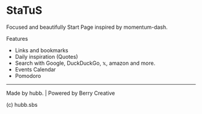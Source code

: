 # StaTuS

Focused and beautifully Start Page inspired by momentum-dash.

Features
- Links and bookmarks
- Daily inspiration (Quotes)
- Search with Google, DuckDuckGo, 𝕩, amazon and more.
- Events Calendar
- Pomodoro

---

Made by hubb. | Powered by Berry Creative

(c) hubb.sbs
